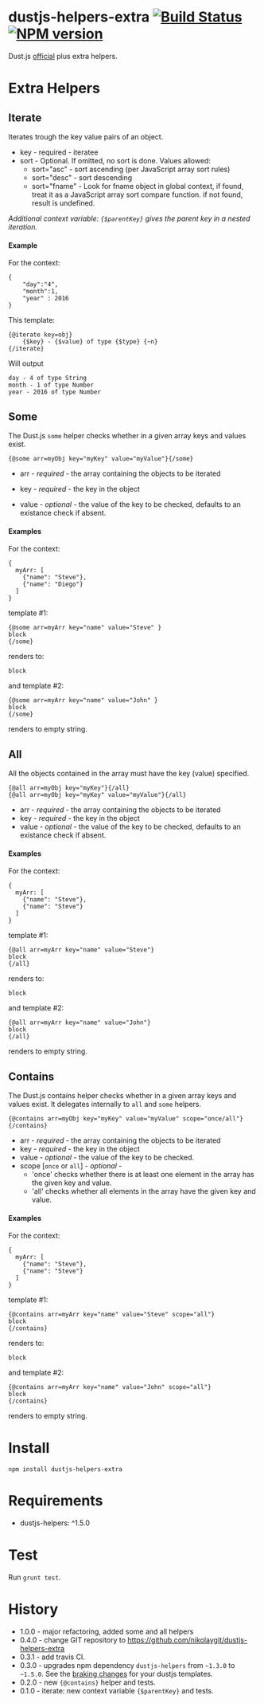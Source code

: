 dustjs-helpers-extra  [![Build Status][travis-image]][travis-url] [![NPM version][npm-image]][npm-url]
====================

Dust.js [official](https://github.com/linkedin/dustjs-helpers) plus extra helpers.

# Extra Helpers


## Iterate
Iterates trough the key value pairs of an object.


- key - required - iteratee
- sort - Optional. If omitted, no sort is done. Values allowed:
     - sort="asc" - sort ascending (per JavaScript array sort rules)
     - sort="desc" - sort descending
     - sort="fname" - Look for fname object in global context,
       if found, treat it as a JavaScript array sort compare function.
       if not found, result is undefined.

*Additional context variable: ``{$parentKey}`` gives the parent key in a nested iteration.*

#### Example
For the context:

```
{
    "day":"4",
    "month":1,
    "year" : 2016
}
```
This template:
```
{@iterate key=obj}
    {$key} - {$value} of type {$type} {~n}
{/iterate}
```
Will output 
```
day - 4 of type String 
month - 1 of type Number
year - 2016 of type Number
```
## Some
The Dust.js `some` helper checks whether in a given array keys and values exist.

```
{@some arr=myObj key="myKey" value="myValue"}{/some}
```

- arr - *required* - the array containing the objects to be iterated 

- key - *required* - the key in the object

- value - *optional* - the value of the key to be checked, defaults to an existance check if absent. 


#### Examples

For the context:

```
{
  myArr: [
    {"name": "Steve"},
    {"name": "Diego"}
  ]
}
```

template #1:

```
{@some arr=myArr key="name" value="Steve" }
block
{/some}
```

renders to:

```
block
```

and template #2:

```
{@some arr=myArr key="name" value="John" }
block
{/some}
```

renders to empty string.




## All 
All the objects contained in the array must have the key (value) specified.
```
{@all arr=myObj key="myKey"}{/all}
{@all arr=myObj key="myKey" value="myValue"}{/all}
```

- arr - *required* - the array containing the objects to be iterated 
- key - *required* - the key in the object
- value - *optional* - the value of the key to be checked, defaults to an existance check if absent. 

#### Examples
For the context:

```
{
  myArr: [
    {"name": "Steve"},
    {"name": "Steve"}
  ]
}
```

template #1:

```
{@all arr=myArr key="name" value="Steve"}
block
{/all}
```

renders to:

```
block
```

and template #2:

```
{@all arr=myArr key="name" value="John"}
block
{/all}
```

renders to empty string.


## Contains

The Dust.js contains helper checks whether in a given array keys and values exist.
It delegates internally to `all` and `some` helpers.

```
{@contains arr=myObj key="myKey" value="myValue" scope="once/all"}{/contains}
```

- arr - *required* - the array containing the objects to be iterated 
- key - *required* - the key in the object
- value - *optional* - the value of the key to be checked.
- scope [`once` or `all`] - *optional* - 
    - 'once' checks whether there is at least one element in the array has the given key and value.
    - 'all' checks whether all elements in the array have the given key and value.


#### Examples

For the context:

```
{
  myArr: [
    {"name": "Steve"},
    {"name": "Steve"}
  ]
}
```

template #1:

```
{@contains arr=myArr key="name" value="Steve" scope="all"}
block
{/contains}
```

renders to:

```
block
```

and template #2:

```
{@contains arr=myArr key="name" value="John" scope="all"}
block
{/contains}
```

renders to empty string.



# Install

```
npm install dustjs-helpers-extra
```

# Requirements

* dustjs-helpers: ^1.5.0

# Test

Run ``grunt test``.

# History
* 1.0.0 - major refactoring, added some and all helpers
* 0.4.0 - change GIT repository to https://github.com/nikolaygit/dustjs-helpers-extra
* 0.3.1 - add travis CI.
* 0.3.0 - upgrades npm dependency ``dustjs-helpers`` from ``~1.3.0`` to ``~1.5.0``. See the [braking changes](https://github.com/linkedin/dustjs-helpers/wiki/Deprecated-Features) for your dustjs templates.
* 0.2.0 - new ``{@contains}`` helper and tests.
* 0.1.0 - iterate: new context variable ``{$parentKey}`` and tests.


[travis-image]: https://travis-ci.org/deddu/dustjs-helpers-extra.svg?branch=master
[travis-url]: https://travis-ci.org/deddu/dustjs-helpers-extra
[npm-url]:  https://npmjs.org/package/dustjs-helpers-extra
[npm-image]: http://img.shields.io/npm/v/dustjs-helpers-extra.svg?style=flat

